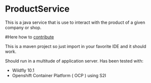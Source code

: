 # ProductService

This is a java service that is use to interact with the product of a given company or shop.

#Here how to [contribute](CONTRIBUTING.md)

This is a maven project so just import in your favorite IDE and it should work.

Should run in a multitude of application server.  Has been tested with:
* Wildfly 10.1
* Openshift Container Platform ( OCP ) using S2I

